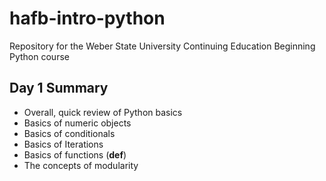 # hafb-intro-python
Repository for the Weber State University Continuing Education Beginning Python course

## Day 1 Summary
- Overall, quick review of Python basics
- Basics of numeric objects
- Basics of conditionals
- Basics of Iterations
- Basics of functions (**def**)
- The concepts of modularity
